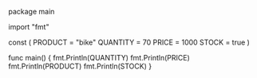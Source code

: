 package main

import "fmt"

const (
	PRODUCT  = "bike"
	QUANTITY = 70
	PRICE    = 1000
	STOCK    = true
)

func main() {
	fmt.Println(QUANTITY)
	fmt.Println(PRICE)
	fmt.Println(PRODUCT)
	fmt.Println(STOCK)
}
